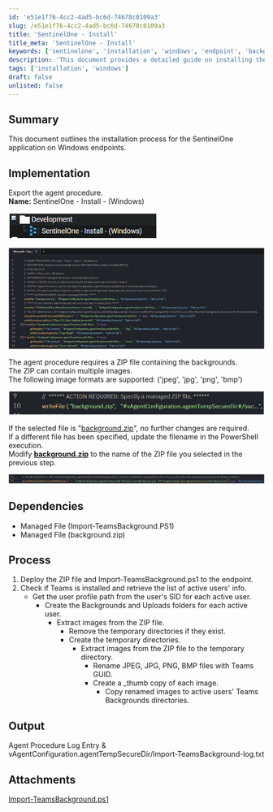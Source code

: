 ```yaml
---
id: 'e51e1f76-4cc2-4ad5-bc6d-74678c0109a3'
slug: /e51e1f76-4cc2-4ad5-bc6d-74678c0109a3
title: 'SentinelOne - Install'
title_meta: 'SentinelOne - Install'
keywords: ['sentinelone', 'installation', 'windows', 'endpoint', 'background', 'teams']
description: 'This document provides a detailed guide on installing the SentinelOne application on Windows endpoints, including steps for deploying the necessary files and configuring backgrounds for Microsoft Teams users.'
tags: ['installation', 'windows']
draft: false
unlisted: false
---
```


## Summary

This document outlines the installation process for the SentinelOne application on Windows endpoints.

## Implementation

Export the agent procedure.  
**Name:** SentinelOne - Install - (Windows)

![Image 1](../../../static/img/docs/e51e1f76-4cc2-4ad5-bc6d-74678c0109a3/image_1.png)

![Image 2](../../../static/img/docs/e51e1f76-4cc2-4ad5-bc6d-74678c0109a3/image_2.png)

The agent procedure requires a ZIP file containing the backgrounds.  
The ZIP can contain multiple images.  
The following image formats are supported: ('jpeg', 'jpg', 'png', 'bmp')

![Image 3](../../../static/img/docs/e51e1f76-4cc2-4ad5-bc6d-74678c0109a3/image_3.png)

If the selected file is "[background.zip](http://background.zip)", no further changes are required.  
If a different file has been specified, update the filename in the PowerShell execution.  
Modify **[background.zip](http://background.zip)** to the name of the ZIP file you selected in the previous step.

![Image 4](../../../static/img/docs/e51e1f76-4cc2-4ad5-bc6d-74678c0109a3/image_4.png)

## Dependencies

- Managed File (Import-TeamsBackground.PS1)
- Managed File (background.zip)

## Process

1. Deploy the ZIP file and Import-TeamsBackground.ps1 to the endpoint.
2. Check if Teams is installed and retrieve the list of active users' info.
   - Get the user profile path from the user's SID for each active user.
     - Create the Backgrounds and Uploads folders for each active user.
       - Extract images from the ZIP file.
         - Remove the temporary directories if they exist.
         - Create the temporary directories.
           - Extract images from the ZIP file to the temporary directory.
             - Rename JPEG, JPG, PNG, BMP files with Teams GUID.
             - Create a _thumb copy of each image.
               - Copy renamed images to active users' Teams Backgrounds directories.

## Output

Agent Procedure Log Entry & vAgentConfiguration.agentTempSecureDir/Import-TeamsBackground-log.txt
## Attachments
[Import-TeamsBackground.ps1](<../../../static/attachments/itg/16303277/Import-TeamsBackground.ps1>)